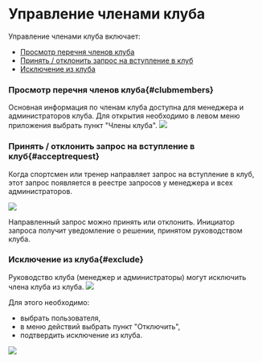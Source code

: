 # Управление членами клуба
Управление членами клуба включает:
* [Просмотр перечня членов клуба](#clubmembers)
* [Принять / отклонить запрос на вступление в клуб](#acceptrequest)
* [Исключение из клуба](#exclude)


### Просмотр перечня членов клуба{#clubmembers}
Основная информация по членам клуба доступна для менеджера и администраторов клуба. Для открытия необходимо в левом меню приложения выбрать пункт "Члены клуба".
![](http://content.staminity.com/assets/images/club/club-members.png)


### Принять / отклонить запрос на вступление в клуб{#acceptrequest}
Когда спортсмен или тренер направляет запрос на вступление в клуб, этот запрос появляется в реестре запросов у менеджера и всех администраторов.

![](http://content.staminity.com/assets/images/club/club-requests.png)

Направленный запрос можно принять или отклонить.
Инициатор запроса получит уведомление о решении, принятом руководством клуба.

### Исключение из клуба{#exclude}
Руководство клуба (менеджер и администраторы) могут исключить члена клуба из клуба.
![](http://content.staminity.com/assets/images/club/exit-from-club.png)

Для этого необходимо:
- выбрать пользователя,
- в меню действий выбрать пункт "Отключить",
- подтвердить исключение из клуба.

![](http://content.staminity.com/assets/images/club/exit-from-club2.gif)


